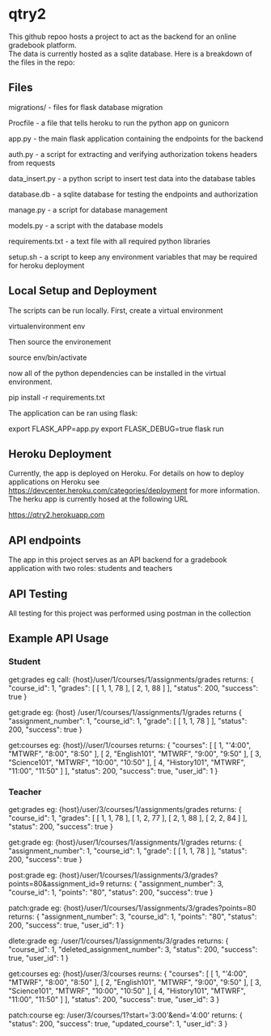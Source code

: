 # qtry2
This github repoo hosts a project to act as the backend for an online gradebook platform.  
The data is currently hosted as a sqlite database.  Here is a breakdown of the files in the repo:

## Files

migrations/ - files for flask database migration

Procfile - a file that tells heroku to run the python app on gunicorn

app.py - the main flask application containing the endpoints for the backend

auth.py - a script for extracting and verifying authorization tokens headers from requests

data_insert.py - a python script to insert test data into the database tables

database.db - a sqlite database for testing the endpoints and authorization

manage.py - a script for database management

models.py -  a script with the database models

requirements.txt - a text file with all required python libraries

setup.sh - a script to keep any environment variables that may be required for heroku deployment


## Local Setup and Deployment
The scripts can be run locally.  First, create a virtual environment

virtualenvironment env

Then source the environement

source env/bin/activate

now all of the python dependencies can be installed in the virtual environment.

pip install -r requirements.txt

The application can be ran using flask:

export FLASK_APP=app.py
export FLASK_DEBUG=true
flask run

## Heroku Deployment
Currently, the app is deployed on Heroku.  For details on how to deploy applications on Heroku see https://devcenter.heroku.com/categories/deployment for more information.
The herku app is currently hosed at the following URL

https://qtry2.herokuapp.com

## API endpoints
The app in this project serves as an API backend for a gradebook application with two roles: students and teachers


## API Testing
All testing for this project was performed using postman in the collection 


## Example API Usage
### Student
get:grades
eg call: {host}/user/1/courses/1/assignments/grades
returns: {
    "course_id": 1,
    "grades": [
        [
            1,
            1,
            78
        ],
        [
            2,
            1,
            88
        ]
    ],
    "status": 200,
    "success": true
}

get:grade
eg: {host} /user/1/courses/1/assignments/1/grades
returns {
    "assignment_number": 1,
    "course_id": 1,
    "grade": [
        [
            1,
            1,
            78
        ]
    ],
    "status": 200,
    "success": true
}

get:courses
eg: {host}//user/1/courses
returns: {
    "courses": [
        [
            1,
            "'4:00",
            "MTWRF",
            "8:00",
            "8:50"
        ],
        [
            2,
            "English101",
            "MTWRF",
            "9:00",
            "9:50"
        ],
        [
            3,
            "Science101",
            "MTWRF",
            "10:00",
            "10:50"
        ],
        [
            4,
            "History101",
            "MTWRF",
            "11:00",
            "11:50"
        ]
    ],
    "status": 200,
    "success": true,
    "user_id": 1
}

### Teacher
get:grades
eg: {host}/user/3/courses/1/assignments/grades
returns: {
    "course_id": 1,
    "grades": [
        [
            1,
            1,
            78
        ],
        [
            1,
            2,
            77
        ],
        [
            2,
            1,
            88
        ],
        [
            2,
            2,
            84
        ]
    ],
    "status": 200,
    "success": true
}

get:grade
eg: {host}/user/1/courses/1/assignments/1/grades
returns: {
    "assignment_number": 1,
    "course_id": 1,
    "grade": [
        [
            1,
            1,
            78
        ]
    ],
    "status": 200,
    "success": true
}

post:grade
eg: {host}/user/1/courses/1/assignments/3/grades?points=80&assignment_id=9
returns: {
    "assignment_number": 3,
    "course_id": 1,
    "points": "80",
    "status": 200,
    "success": true
}

patch:grade
eg: {host}/user/1/courses/1/assignments/3/grades?points=80
returns: {
    "assignment_number": 3,
    "course_id": 1,
    "points": "80",
    "status": 200,
    "success": true,
    "user_id": 1
}

dlete:grade
eg: /user/1/courses/1/assignments/3/grades
returns: {
    "course_id": 1,
    "deleted_assignment_number": 3,
    "status": 200,
    "success": true,
    "user_id": 1
}

get:courses
eg: {host}/user/3/courses
reurns: 
  {
    "courses": [
        [
            1,
            "'4:00",
            "MTWRF",
            "8:00",
            "8:50"
        ],
        [
            2,
            "English101",
            "MTWRF",
            "9:00",
            "9:50"
        ],
        [
            3,
            "Science101",
            "MTWRF",
            "10:00",
            "10:50"
        ],
        [
            4,
            "History101",
            "MTWRF",
            "11:00",
            "11:50"
        ]
    ],
    "status": 200,
    "success": true,
    "user_id": 3
}

patch:course
eg: /user/3/courses/1?start='3:00'&end='4:00'
returns: {
    "status": 200,
    "success": true,
    "updated_course": 1,
    "user_id": 3
}







